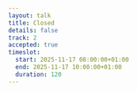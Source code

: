 ```yaml
---
layout: talk
title: Closed
details: false
track: 2
accepted: true
timeslot:
  start: 2025-11-17 08:00:00+01:00
  end: 2025-11-17 10:00:00+01:00
  duration: 120
---
```


<!-- empty //-->
